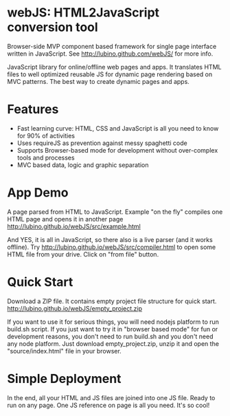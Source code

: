 # webJS: HTML2JavaScript conversion tool 
Browser-side MVP component based framework for single page interface written in JavaScript. See http://lubino.github.com/webJS/ for more info.
 
JavaScript library for online/offline web pages and apps. 
It translates HTML files to well optimized reusable JS for dynamic page rendering based on MVC patterns.
The best way to create dynamic pages and apps.

# Features

- Fast learning curve: HTML, CSS and JavaScript is all you need to know for 90% of activities
- Uses requireJS as prevention against messy spaghetti code
- Supports Browser-based mode for development without over-complex tools and processes
- MVC based data, logic and graphic separation

# App Demo

A page parsed from HTML to JavaScript. Example "on the fly" compiles one HTML page and opens it in another page http://lubino.github.io/webJS/src/example.html

And YES, it is all in JavaScript, so there also is a live parser (and it works offline).
Try http://lubino.github.io/webJS/src/compiler.html to open some HTML file from your drive. Click on "from file" button.
 
# Quick Start

Download a ZIP file. It contains empty project file structure for quick start. http://lubino.github.io/webJS/empty_project.zip 

If you want to use it for serious things, you will need nodejs platform to run build.sh script. 
If you just want to try it in "browser based mode" for fun or development reasons, you don't need to run build.sh and you don't need any node platform. 
Just download empty_project.zip, unzip it and open the "source/index.html" file in your browser.

# Simple Deployment

In the end, all your HTML and JS files are joined into one JS file. Ready to run on any page. One JS reference on page is all you need. It's so cool!



